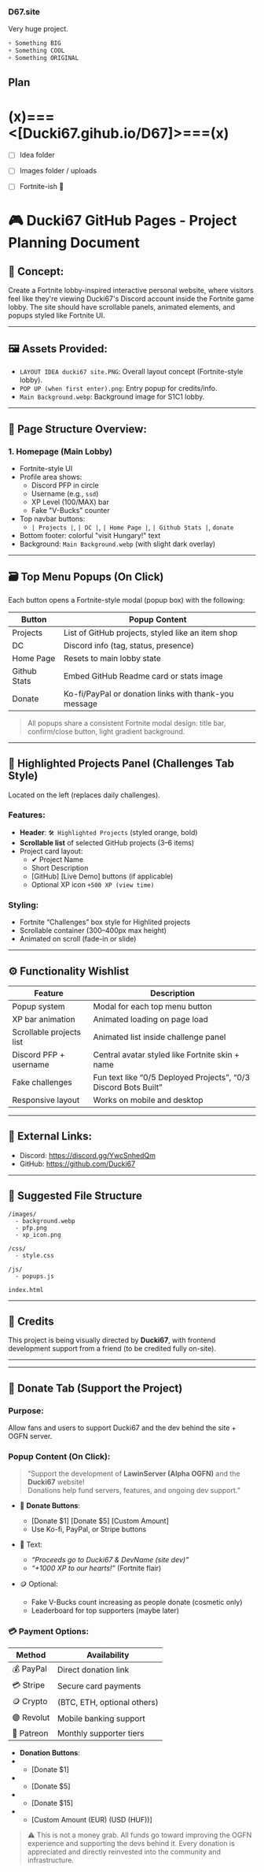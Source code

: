### D67.site
Very huge project.

```js
+ Something BIG
+ Something COOL
+ Something ORIGINAL
```
## Plan
# (x)===<[Ducki67.gihub.io/D67]>===(x)
- [ ] Idea folder
- [ ] Images folder / uploads
- [ ] Fortnite-ish 👀 



# 🎮 Ducki67 GitHub Pages - Project Planning Document

## 🧠 Concept:
Create a Fortnite lobby-inspired interactive personal website, where visitors feel like they're viewing Ducki67's Discord account inside the Fortnite game lobby. The site should have scrollable panels, animated elements, and popups styled like Fortnite UI.

---

## 🖼️ Assets Provided:

- `LAYOUT IDEA ducki67 site.PNG`: Overall layout concept (Fortnite-style lobby).
- `POP UP (when first enter).png`: Entry popup for credits/info.
- `Main Background.webp`: Background image for S1C1 lobby.

---

## 🧱 Page Structure Overview:

### 1. Homepage (Main Lobby)
- Fortnite-style UI
- Profile area shows:
  - Discord PFP in circle
  - Username (e.g., `ssd`)
  - XP Level (100/MAX) bar
  - Fake "V-Bucks" counter
- Top navbar buttons:
  - `| Projects |`, `| DC |`, `| Home Page |`, `| Github Stats |`, `donate`
- Bottom footer: colorful "visit Hungary!" text
- Background: `Main Background.webp` (with slight dark overlay)

---

## 🗃️ Top Menu Popups (On Click)

Each button opens a Fortnite-style modal (popup box) with the following:

| Button         | Popup Content                                                              |
|----------------|-----------------------------------------------------------------------------|
| Projects       | List of GitHub projects, styled like an item shop                          |
| DC             | Discord info (tag, status, presence)                                        |
| Home Page      | Resets to main lobby state                                                  |
| Github Stats   | Embed GitHub Readme card or stats image                                     |
| Donate         | Ko-fi/PayPal or donation links with thank-you message                      |

> All popups share a consistent Fortnite modal design: title bar, confirm/close button, light gradient background.

---

## 🧩 Highlighted Projects Panel (Challenges Tab Style)

Located on the left (replaces daily challenges).

### Features:
- **Header**: `🛠️ Highlighted Projects` (styled orange, bold)
- **Scrollable list** of selected GitHub projects (3–6 items)
- Project card layout:
  - ✔ Project Name
  - Short Description
  - [GitHub] [Live Demo] buttons (if applicable)
  - Optional XP icon `+500 XP (view time)`

### Styling:
- Fortnite “Challenges” box style for Highlited projects
- Scrollable container (300–400px max height)
- Animated on scroll (fade-in or slide)

---

## ⚙️ Functionality Wishlist

| Feature                      | Description                                                         |
|------------------------------|---------------------------------------------------------------------|
| Popup system                 | Modal for each top menu button                                      |
| XP bar animation             | Animated loading on page load                                       |
| Scrollable projects list     | Animated list inside challenge panel                                |
| Discord PFP + username       | Central avatar styled like Fortnite skin + name                     |
| Fake challenges              | Fun text like “0/5 Deployed Projects”, “0/3 Discord Bots Built”     |
| Responsive layout            | Works on mobile and desktop                                         |

---

## 🔗 External Links:
- Discord: https://discord.gg/YwcSnhedQm
- GitHub: https://github.com/Ducki67

---

## 📁 Suggested File Structure

```
/images/
  - background.webp
  - pfp.png
  - xp_icon.png

/css/
  - style.css

/js/
  - popups.js

index.html
```

---

## 👥 Credits

This project is being visually directed by **Ducki67**, with frontend development support from a friend (to be credited fully on-site).

---


---

## 💸 Donate Tab (Support the Project)

### Purpose:
Allow fans and users to support Ducki67 and the dev behind the site + OGFN server.

### Popup Content (On Click):
> “Support the development of **LawinServer (Alpha OGFN)** and the **Ducki67** website!  
> Donations help fund servers, features, and ongoing dev support.”

- 💖 **Donate Buttons**:
  - [Donate $1] [Donate $5] [Custom Amount]
  - Use Ko-fi, PayPal, or Stripe buttons

- 💬 Text:
  - _“Proceeds go to Ducki67 & DevName (site dev)”_
  - _“+1000 XP to our hearts!”_ (Fortnite flair)

- 🪙 Optional:
  - Fake V-Bucks count increasing as people donate (cosmetic only)
  - Leaderboard for top supporters (maybe later)



### 💳 Payment Options:

| Method     | Availability            |
|------------|--------------------------|
| 💰 PayPal   | Direct donation link     |
| 💳 Stripe   | Secure card payments     |
| 🪙 Crypto   | (BTC, ETH, optional others) |
| 🟣 Revolut  | Mobile banking support   |
| 🧡 Patreon  | Monthly supporter tiers  |

- **Donation Buttons**:
- - [Donate $1] 
- - [Donate $5] 
- - [Donate $15] 
- - [Custom Amount (EUR) (USD (HUF))]

> ⚠️ This is not a money grab. All funds go toward improving the OGFN experience and supporting the devs behind it. Every donation is appreciated and directly reinvested into the community and infrastructure.
